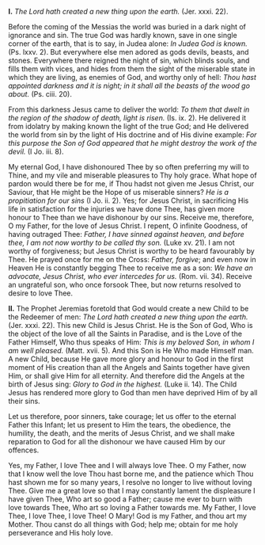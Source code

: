 
**I\.** *The Lord hath created a new thing upon the earth.* (Jer. xxxi. 22).

Before the coming of the Messias the world was buried in a dark night of ignorance and sin. The true God was hardly known, save in one single corner of the earth, that is to say, in Judea alone: *In Judea God is known.* (Ps. lxxv. 2). But everywhere else men adored as gods devils, beasts, and stones. Everywhere there reigned the night of sin, which blinds souls, and fills them with vices, and hides from them the sight of the miserable state in which they are living, as enemies of God, and worthy only of hell: *Thou hast appointed darkness and it is night; in it shall all the beasts of the wood go about.* (Ps. ciii. 20).

From this darkness Jesus came to deliver the world: *To them that dwelt in the region of the shadow of death, light is risen.* (Is. ix. 2). He delivered it from idolatry by making known the light of the true God; and He delivered the world from sin by the light of His doctrine and of His divine example: *For this purpose the Son of God appeared that he might destroy the work of the devil.* (I Jo. iii. 8).

My eternal God, I have dishonoured Thee by so often preferring my will to Thine, and my vile and miserable pleasures to Thy holy grace. What hope of pardon would there be for me, if Thou hadst not given me Jesus Christ, our Saviour, that He might be the Hope of us miserable sinners? *He is a propitiation for our sins* (I Jo. ii. 2). Yes; for Jesus Christ, in sacrificing His life in satisfaction for the injuries we have done Thee, has given more honour to Thee than we have dishonour by our sins. Receive me, therefore, O my Father, for the love of Jesus Christ. I repent, O infinite Goodness, of having outraged Thee: *Father, I have sinned against heaven, and before thee, I am not now worthy to be called thy son.* (Luke xv. 21). I am not worthy of forgiveness; but Jesus Christ is worthy to be heard favourably by Thee. He prayed once for me on the Cross: *Father, forgive*; and even now in Heaven He is constantly begging Thee to receive me as a son: *We have an advocate, Jesus Christ, who ever intercedes for us.* (Rom. vii. 34). Receive an ungrateful son, who once forsook Thee, but now returns resolved to desire to love Thee.

**II\.** The Prophet Jeremias foretold that God would create a new Child to be the Redeemer of men: *The Lord hath created a new thing upon the earth.* (Jer. xxxi. 22). This new Child is Jesus Christ. He is the Son of God, Who is the object of the love of all the Saints in Paradise, and is the Love of the Father Himself, Who thus speaks of Him: *This is my beloved Son, in whom I am well pleased.* (Matt. xvii. 5). And this Son is He Who made Himself man. A new Child, because He gave more glory and honour to God in the first moment of His creation than all the Angels and Saints together have given Him, or shall give Him for all eternity. And therefore did the Angels at the birth of Jesus sing: *Glory to God in the highest.* (Luke ii. 14). The Child Jesus has rendered more glory to God than men have deprived Him of by all their sins.

Let us therefore, poor sinners, take courage; let us offer to the eternal Father this Infant; let us present to Him the tears, the obedience, the humility, the death, and the merits of Jesus Christ, and we shall make reparation to God for all the dishonour we have caused Him by our offences.

Yes, my Father, I love Thee and I will always love Thee. O my Father, now that I know well the love Thou hast borne me, and the patience which Thou hast shown me for so many years, I resolve no longer to live without loving Thee. Give me a great love so that I may constantly lament the displeasure I have given Thee, Who art so good a Father; cause me ever to burn with love towards Thee, Who art so loving a Father towards me. My Father, I love Thee, I love Thee, I love Thee! O Mary! God is my Father, and thou art my Mother. Thou canst do all things with God; help me; obtain for me holy perseverance and His holy love.

